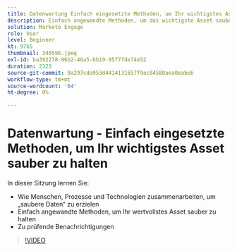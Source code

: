 ```yaml
---
title: Datenwartung Einfach eingesetzte Methoden, um Ihr wichtigstes Asset sauber zu halten
description: Einfach angewandte Methoden, um das wichtigste Asset sauber zu halten
solution: Marketo Engage
role: User
level: Beginner
kt: 9765
thumbnail: 340596.jpeg
exl-id: ba392278-96b2-46a5-bb19-95f77de74e52
duration: 2323
source-git-commit: 9a297cda953d4414131657f9ac84580aea0eabeb
workflow-type: tm+mt
source-wordcount: '64'
ht-degree: 0%

---
```


# Datenwartung - Einfach eingesetzte Methoden, um Ihr wichtigstes Asset sauber zu halten

In dieser Sitzung lernen Sie:

* Wie Menschen, Prozesse und Technologien zusammenarbeiten, um „saubere Daten“ zu erzielen
* Einfach angewandte Methoden, um Ihr wertvollstes Asset sauber zu halten
* Zu prüfende Benachrichtigungen

>[!VIDEO](https://video.tv.adobe.com/v/340596/?quality=12&learn=on)
